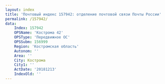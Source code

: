 ```yaml
---
layout: index
title: 'Почтовый индекс 157942: отделение почтовой связи Почты России'
permalink: /157942/
data:
    Index: 157942
    OPSName: 'Кострома 42'
    OPSType: 'Передвижное ОС'
    OPSSubm: 156999
    Region: 'Костромская область'
    Autonom: ''
    Area: ''
    City: Кострома
    City1: ''
    ActDate: '20181213'
    IndexOld: ''
---
```

